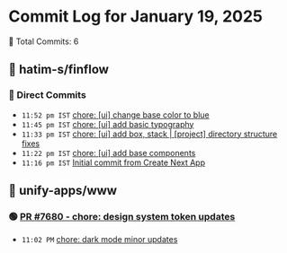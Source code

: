 # Commit Log for January 19, 2025

📝 Total Commits: 6

## 📁 hatim-s/finflow

### 🔨 Direct Commits

- `11:52 pm IST` [chore: [ui] change base color to blue](https://github.com/hatim-s/finflow/commit/9ac7504d129fc7b83c3c12152e54a1a12e1035ce)
- `11:45 pm IST` [chore: [ui] add basic typography](https://github.com/hatim-s/finflow/commit/cb3fe2dcdbd01b319607e759ffc28f4ea2bea502)
- `11:33 pm IST` [chore: [ui] add box, stack | [project] directory structure fixes](https://github.com/hatim-s/finflow/commit/ea174de158221855113307669dd4c86dbaade2ee)
- `11:22 pm IST` [chore: [ui] add base components](https://github.com/hatim-s/finflow/commit/82ad169367c820482a4f72efee7ee459c353186c)
- `11:16 pm IST` [Initial commit from Create Next App](https://github.com/hatim-s/finflow/commit/9ceb867c86d5ae6518e5ee91d1593a8b83c81021)

## 📁 unify-apps/www

### 🟢 [PR #7680 - chore: design system token updates](https://github.com/unify-apps/www/pull/7680)

- `11:02 PM` [chore: dark mode minor updates](https://github.com/unify-apps/www/commit/5eca8a6a3cfd9067276dcd1226a0610376b403b7)


